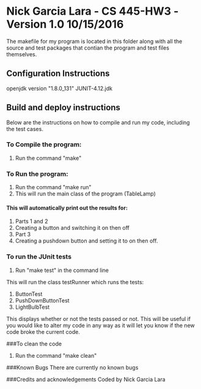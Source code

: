 # Nick Garcia Lara - CS 445-HW3 -Version 1.0 10/15/2016

The makefile for my program is located in this folder along with all the source and test packages that contian the program and test files themselves.

## Configuration Instructions
openjdk version "1.8.0_131"
JUNIT-4.12.jdk

## Build and deploy instructions
Below are the instructions on how to compile and run my code, including the test cases.
 
### To Compile the program:
1. Run the command "make"

### To Run the program:
1. Run the command "make run"
  1. This will run the main class of the program (TableLamp)

#### This will automatically print out the results for:
1. Parts 1 and 2 
  1. Creating a button and switching it on then off
2. Part 3 
  1. Creating a pushdown button and setting it to on then off.

### To run the JUnit tests 
1. Run "make test" in the command line

This will run the class testRunner which runs the tests:
1. ButtonTest
2. PushDownButtonTest
3. LightBulbTest

This displays whether or not the tests passed or not. This will be useful if you would like to alter my code in any way as it will let you know if the new code broke the current code.

###To clean the code
1. Run the command "make clean"

###Known Bugs
There are currently no known bugs

###Credits and acknowledgements
Coded by Nick Garcia Lara



